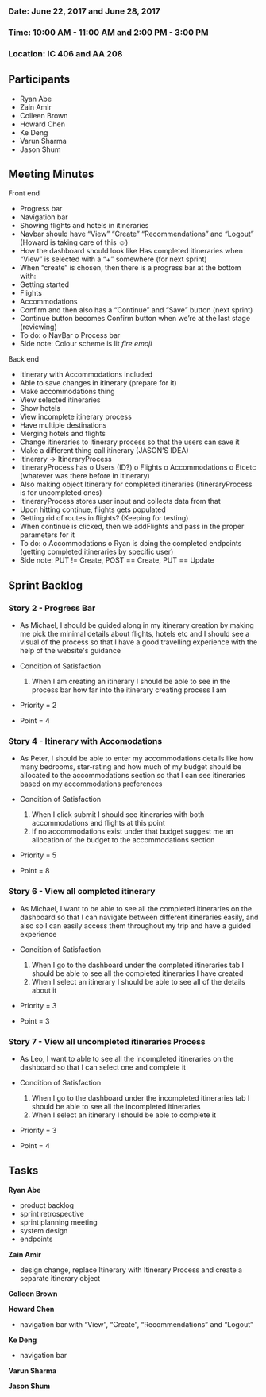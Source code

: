### Date: June 22, 2017 and June 28, 2017
### Time: 10:00 AM - 11:00 AM and 2:00 PM - 3:00 PM
### Location: IC 406 and AA 208

## Participants

- Ryan Abe
- Zain Amir
- Colleen Brown
- Howard Chen
- Ke Deng
- Varun Sharma
- Jason Shum

## Meeting Minutes

Front end
-	Progress bar
-	Navigation bar
-	Showing flights and hotels in itineraries
-	Navbar should have “View” “Create” “Recommendations” and “Logout” (Howard is taking care of this ☺)
-	How the dashboard should look like
  Has completed itineraries when “View” is selected with a “+” somewhere (for next sprint)
-	When “create” is chosen, then there is a progress bar at the bottom with:
  - Getting started
  - Flights
  - Accommodations
  - Confirm 
  and then also has a “Continue” and “Save” button (next sprint)
  - Continue button becomes Confirm button when we’re at the last stage (reviewing)
-	To do:
  o	NavBar
  o	Process bar
-	Side note: Colour scheme is lit *fire emoji*

Back end
-	Itinerary with Accommodations included
-	Able to save changes in itinerary (prepare for it)
-	Make accommodations thing
-	View selected itineraries
-	Show hotels
-	View incomplete itinerary process
-	Have multiple destinations
-	Merging hotels and flights
-	Change itineraries to itinerary process so that the users can save it
-	Make a different thing call itinerary (JASON’S IDEA)
-	Itinerary -> ItineraryProcess
-	ItineraryProcess has 
  o	Users (ID?)
  o	Flights
  o	Accommodations
  o	Etcetc (whatever was there before in Itinerary)
-	Also making object Itinerary for completed itineraries (ItineraryProcess is for uncompleted ones)
-	ItineraryProcess stores user input and collects data from that
-	Upon hitting continue, flights gets populated 
-	Getting rid of routes in flights? (Keeping for testing)
-	When continue is clicked, then we addFlights and pass in the proper parameters for it
-	To do:
  o	Accommodations
  o	Ryan is doing the completed endpoints (getting completed itineraries by specific user)
-	Side note: PUT != Create, POST == Create, PUT == Update

## Sprint Backlog

### Story 2 - Progress Bar

- As Michael, I should be guided along in my itinerary creation by making me pick the minimal details about flights, hotels etc and I should see a visual of the process so that I have a good travelling experience with the help of the website's guidance

- Condition of Satisfaction
    1. When I am creating an itinerary I should be able to see in the process bar how far into the itinerary creating process I am

- Priority = 2
- Point = 4

### Story 4 - Itinerary with Accomodations

- As Peter, I should be able to enter my accommodations details like how many bedrooms, star-rating and how much of my budget should be allocated to the accommodations section so that I can see itineraries based on my accommodations preferences

- Condition of Satisfaction
    1. When I click submit I should see itineraries with both accommodations and flights at this point
    2. If no accommodations exist under that budget suggest me an allocation of the budget to the accommodations section

- Priority = 5
- Point = 8

### Story 6 - View all completed itinerary

- As Michael, I want to be able to see all the completed itineraries on the dashboard so that I can navigate between different itineraries easily, and also so I can easily access them throughout my trip and have a guided experience 

- Condition of Satisfaction
    1. When I go to the dashboard under the completed itineraries tab I should be able to see all the completed itineraries I have created
    2. When I select an itinerary I should be able to see all of the details about it  

- Priority = 3
- Point = 3

### Story 7 - View all uncompleted itineraries Process

- As Leo, I want to able to see all the incompleted itineraries on the dashboard so that I can select one and complete it

- Condition of Satisfaction
    1. When I go to the dashboard under the incompleted itineraries tab I should be able to see all the incompleted itineraries
    2. When I select an itinerary I should be able to complete it

- Priority = 3
- Point = 4

## Tasks

**Ryan Abe**
- product backlog
- sprint retrospective
- sprint planning meeting
- system design
- endpoints

**Zain Amir**
- design change, replace Itinerary with Itinerary Process and create a separate itinerary object

**Colleen Brown**

**Howard Chen**
- navigation bar with “View”, “Create”, “Recommendations” and “Logout” 

**Ke Deng**
- navigation bar

**Varun Sharma**

**Jason Shum**

